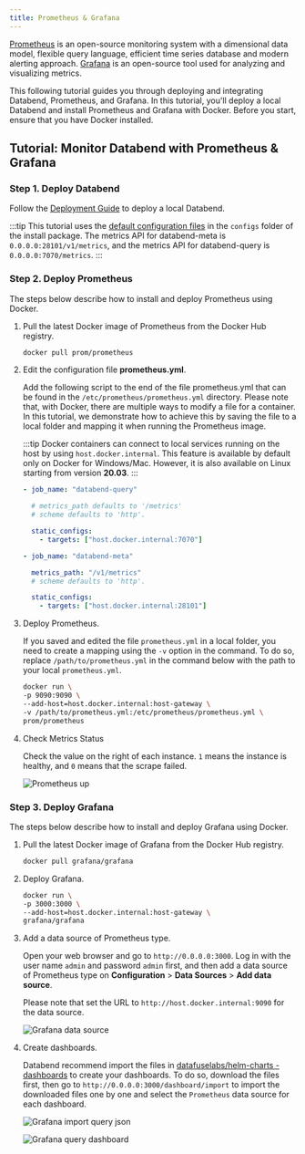 ```yaml
---
title: Prometheus & Grafana
---
```


[Prometheus](https://prometheus.io/) is an open-source monitoring system with a dimensional data model, flexible query language, efficient time series database and modern alerting approach. [Grafana](https://grafana.com/grafana) is an open-source tool used for analyzing and visualizing metrics.

This following tutorial guides you through deploying and integrating Databend, Prometheus, and Grafana. In this tutorial, you'll deploy a local Databend and install Prometheus and Grafana with Docker. Before you start, ensure that you have Docker installed.

## Tutorial: Monitor Databend with Prometheus & Grafana

### Step 1. Deploy Databend

Follow the [Deployment Guide](/guides/deploy) to deploy a local Databend.

:::tip
This tutorial uses the [default configuration files](https://github.com/datafuselabs/databend/tree/main/scripts/distribution/configs) in the `configs` folder of the install package. The metrics API for databend-meta is `0.0.0.0:28101/v1/metrics`, and the metrics API for databend-query is `0.0.0.0:7070/metrics`.
:::

### Step 2. Deploy Prometheus

The steps below describe how to install and deploy Prometheus using Docker.

1. Pull the latest Docker image of Prometheus from the Docker Hub registry.

   ```bash
   docker pull prom/prometheus
   ```

2. Edit the configuration file **prometheus.yml**.

   Add the following script to the end of the file prometheus.yml that can be found in the `/etc/prometheus/prometheus.yml` directory. Please note that, with Docker, there are multiple ways to modify a file for a container. In this tutorial, we demonstrate how to achieve this by saving the file to a local folder and mapping it when running the Prometheus image.

   :::tip
   Docker containers can connect to local services running on the host by using `host.docker.internal`. This feature is available by default only on Docker for Windows/Mac. However, it is also available on Linux starting from version **20.03**.
   :::

   ```yaml
   - job_name: "databend-query"

     # metrics_path defaults to '/metrics'
     # scheme defaults to 'http'.

     static_configs:
       - targets: ["host.docker.internal:7070"]

   - job_name: "databend-meta"

     metrics_path: "/v1/metrics"
     # scheme defaults to 'http'.

     static_configs:
       - targets: ["host.docker.internal:28101"]
   ```

3. Deploy Prometheus.

   If you saved and edited the file `prometheus.yml` in a local folder, you need to create a mapping using the `-v` option in the command. To do so, replace `/path/to/prometheus.yml` in the command below with the path to your local `prometheus.yml`.

   ```bash
   docker run \
   -p 9090:9090 \
   --add-host=host.docker.internal:host-gateway \
   -v /path/to/prometheus.yml:/etc/prometheus/prometheus.yml \
   prom/prometheus
   ```

4. Check Metrics Status

   Check the value on the right of each instance. `1` means the instance is healthy, and `0` means that the scrape failed.

   ![Prometheus up](@site/docs/public/img/tracing/prometheus-up.png)

### Step 3. Deploy Grafana

The steps below describe how to install and deploy Grafana using Docker.

1. Pull the latest Docker image of Grafana from the Docker Hub registry.

   ```bash
   docker pull grafana/grafana
   ```

2. Deploy Grafana.

   ```bash
   docker run \
   -p 3000:3000 \
   --add-host=host.docker.internal:host-gateway \
   grafana/grafana
   ```

3. Add a data source of Prometheus type.

   Open your web browser and go to `http://0.0.0.0:3000`. Log in with the user name `admin` and password `admin` first, and then add a data source of Prometheus type on **Configuration** > **Data Sources** > **Add data source**.

   Please note that set the URL to `http://host.docker.internal:9090` for the data source.

   ![Grafana data source](@site/docs/public/img/tracing/grafana-datasource.png)

4. Create dashboards.

   Databend recommend import the files in [datafuselabs/helm-charts - dashboards](https://github.com/datafuselabs/helm-charts/tree/main/dashboards) to create your dashboards. To do so, download the files first, then go to `http://0.0.0.0:3000/dashboard/import` to import the downloaded files one by one and select the `Prometheus` data source for each dashboard.

   ![Grafana import query json](@site/docs/public/img/tracing/grafana-query-json.png)

   ![Grafana query dashboard](@site/docs/public/img/tracing/grafana-query-dashboard.png)
